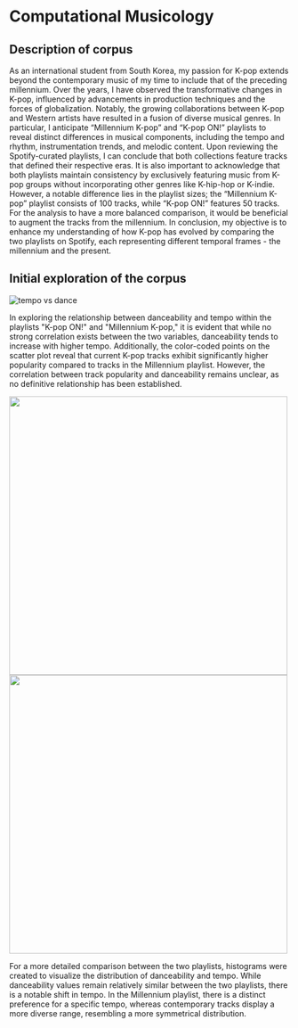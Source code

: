 # Computational Musicology

## Description of corpus
As an international student from South Korea, my passion for K-pop extends beyond the contemporary music of my time to include that of the preceding millennium. Over the years, I have observed the transformative changes in K-pop, influenced by advancements in production techniques and the forces of globalization. Notably, the growing collaborations between K-pop and Western artists have resulted in a fusion of diverse musical genres. In particular, I anticipate “Millennium K-pop” and “K-pop ON!” playlists to reveal distinct differences in musical components, including the tempo and rhythm, instrumentation trends, and melodic content. Upon reviewing the Spotify-curated playlists, I can conclude that both collections feature tracks that defined their respective eras. It is also important to acknowledge that both playlists maintain consistency by exclusively featuring music from K-pop groups without incorporating other genres like K-hip-hop or K-indie. However, a notable difference lies in the playlist sizes; the “Millennium K-pop” playlist consists of 100 tracks, while “K-pop ON!” features 50 tracks. For the analysis to have a more balanced comparison, it would be beneficial to augment the tracks from the millennium. In conclusion, my objective is to enhance my understanding of how K-pop has evolved by comparing the two playlists on Spotify, each representing different temporal frames - the millennium and the present.

## Initial exploration of the corpus 
![tempo vs dance](https://github.com/eunjeongc/cmusicology/assets/126684614/7c71f653-df72-4ab1-9d20-5c87faec62c1)

In exploring the relationship between danceability and tempo within the playlists "K-pop ON!" and "Millennium K-pop," it is evident that while no strong correlation exists between the two variables, danceability tends to increase with higher tempo. Additionally, the color-coded points on the scatter plot reveal that current K-pop tracks exhibit significantly higher popularity compared to tracks in the Millennium playlist. However, the correlation between track popularity and danceability remains unclear, as no definitive relationship has been established. 

<p float="left">
  <img src="https://github.com/eunjeongc/cmusicology/assets/126684614/871c1051-2b04-46a3-85fc-d438b3adedaa" width="500" />
  <img src="https://github.com/eunjeongc/cmusicology/assets/126684614/a42d8ada-42a2-4a98-8d00-819994cd9482" width="500" />
</p>

For a more detailed comparison between the two playlists, histograms were created to visualize the distribution of danceability and tempo. While danceability values remain relatively similar between the two playlists, there is a notable shift in tempo. In the Millennium playlist, there is a distinct preference for a specific tempo, whereas contemporary tracks display a more diverse range, resembling a more symmetrical distribution.

